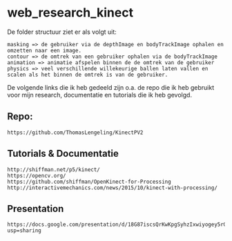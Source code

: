 # web_research_kinect

De folder structuur ziet er als volgt uit:

    masking => de gebruiker via de depthImage en bodyTrackImage ophalen en omzetten naar een image.
    contour => de omtrek van een gebruiker ophalen via de bodyTrackImage
    animation => animatie afspelen binnen de de omtrek van de gebruiker
    physics => veel verschillende willekeurige ballen laten vallen en scalen als het binnen de omtrek is van de gebruiker.

De volgende links die ik heb gedeeld zijn o.a. de repo die ik heb gebruikt voor mijn research, documentatie en tutorials die ik heb gevolgd.

## Repo:
    https://github.com/ThomasLengeling/KinectPV2

## Tutorials & Documentatie
    http://shiffman.net/p5/kinect/
    https://opencv.org/
    https://github.com/shiffman/OpenKinect-for-Processing
    http://interactivemechanics.com/news/2015/10/kinect-with-processing/

## Presentation

    https://docs.google.com/presentation/d/18G87iscsQrKwKpgSyhzIxwiyogey5rOx6xrIQlCRYXI/edit?usp=sharing



